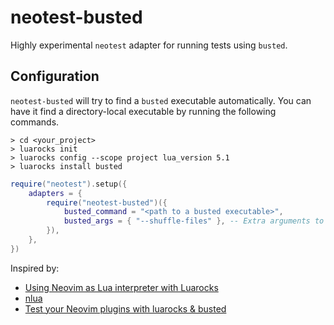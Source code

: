 # neotest-busted

Highly experimental `neotest` adapter for running tests using `busted`.

## Configuration

`neotest-busted` will try to find a `busted` executable automatically. You can
have it find a directory-local executable by running the following commands.

```shell
> cd <your_project>
> luarocks init
> luarocks config --scope project lua_version 5.1
> luarocks install busted
```

```lua
require("neotest").setup({
    adapters = {
        require("neotest-busted")({
            busted_command = "<path to a busted executable>",
            busted_args = { "--shuffle-files" }, -- Extra arguments to busted
        }),
    },
})
```

Inspired by:

* [Using Neovim as Lua interpreter with Luarocks](https://zignar.net/2023/01/21/using-luarocks-as-lua-interpreter-with-luarocks/)
* [nlua](https://github.com/mfussenegger/nlua)
* [Test your Neovim plugins with luarocks & busted](https://mrcjkb.dev/posts/2023-06-06-luarocks-test.html)
